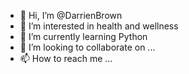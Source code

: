 - 👋 Hi, I’m @DarrienBrown
- 👀 I’m interested in health and wellness  
- 🌱 I’m currently learning Python
- 💞️ I’m looking to collaborate on ...
- 📫 How to reach me ...

<!---
DarrienBrown/DarrienBrown is a ✨ special ✨ repository because its `README.md` (this file) appears on your GitHub profile.
You can click the Preview link to take a look at your changes.
--->
